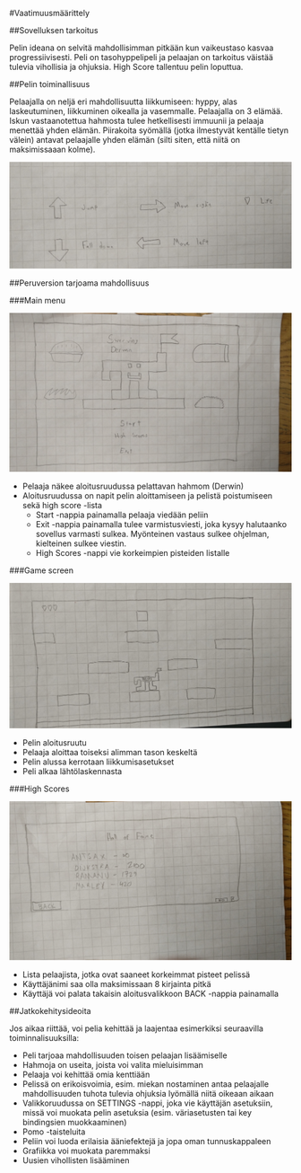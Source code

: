 #Vaatimuusmäärittely

##Sovelluksen tarkoitus

Pelin ideana on selvitä mahdollisimman pitkään kun vaikeustaso kasvaa progressiivisesti. Peli on tasohyppelipeli ja pelaajan on tarkoitus väistää tulevia vihollisia ja ohjuksia. High Score tallentuu pelin loputtua. 

##Pelin toiminallisuus

Pelaajalla on neljä eri mahdollisuutta liikkumiseen: hyppy, alas laskeutuminen, liikkuminen oikealla ja vasemmalle. Pelaajalla on 3 elämää. Iskun vastaanotettua hahmosta tulee hetkellisesti immuunii ja pelaaja menettää yhden elämän. Piirakoita syömällä (jotka ilmestyvät kentälle tietyn välein) antavat pelaajalle yhden elämän (silti siten, että niitä on maksimissaaan kolme). 

![Image of Functionalities](https://github.com/Antsax/otm-harjoitustyo/blob/master/dokumentaatio/kuvat/settings.jpg)

##Peruversion tarjoama mahdollisuus

###Main menu

![Image of Main Menu](https://github.com/Antsax/otm-harjoitustyo/blob/master/dokumentaatio/kuvat/mainmenu.jpg)

- Pelaaja näkee aloitusruudussa pelattavan hahmom (Derwin)
- Aloitusruudussa on napit pelin aloittamiseen ja pelistä poistumiseen sekä high score -lista
  - Start -nappia painamalla pelaaja viedään peliin
  - Exit -nappia painamalla tulee varmistusviesti, joka kysyy halutaanko sovellus varmasti sulkea. Myönteinen vastaus sulkee ohjelman, kielteinen sulkee viestin.
  - High Scores -nappi vie korkeimpien pisteiden listalle

###Game screen

![Image of Game Screen](https://github.com/Antsax/otm-harjoitustyo/blob/master/dokumentaatio/kuvat/gamescreen.jpg)

- Pelin aloitusruutu
- Pelaaja aloittaa toiseksi alimman tason keskeltä
- Pelin alussa kerrotaan liikkumisasetukset
- Peli alkaa lähtölaskennasta

###High Scores

![Image of High Scores](https://github.com/Antsax/otm-harjoitustyo/blob/master/dokumentaatio/kuvat/highscores.jpg)

- Lista pelaajista, jotka ovat saaneet korkeimmat pisteet pelissä
- Käyttäjänimi saa olla maksimissaan 8 kirjainta pitkä
- Käyttäjä voi palata takaisin aloitusvalikkoon BACK -nappia painamalla

##Jatkokehitysideoita

Jos aikaa riittää, voi pelia kehittää ja laajentaa esimerkiksi seuraavilla toiminnalisuuksilla:

- Peli tarjoaa mahdollisuuden toisen pelaajan lisäämiselle
- Hahmoja on useita, joista voi valita mieluisimman
- Pelaaja voi kehittää omia kenttiään
- Pelissä on erikoisvoimia, esim. miekan nostaminen antaa pelaajalle mahdollisuuden tuhota tulevia ohjuksia lyömällä niitä oikeaan aikaan
- Valikkoruudussa on SETTINGS -nappi, joka vie käyttäjän asetuksiin, missä voi muokata pelin asetuksia (esim. väriasetusten tai key bindingsien muokkaaminen)
- Pomo -taisteluita
- Peliin voi luoda erilaisia ääniefektejä ja jopa oman tunnuskappaleen
- Grafiikka voi muokata paremmaksi
- Uusien vihollisten lisääminen
